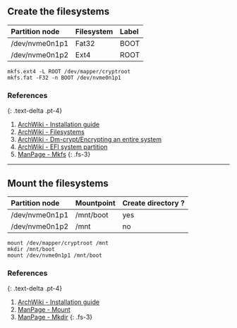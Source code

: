 ## Create the filesystems

| Partition node | Filesystem | Label |
| :------------- | :--------- | :---- |
| /dev/nvme0n1p1 | Fat32      | BOOT  |
| /dev/nvme0n1p2 | Ext4       | ROOT  |

```
mkfs.ext4 -L ROOT /dev/mapper/cryptroot
mkfs.fat -F32 -n BOOT /dev/nvme0n1p1
```

### References
{: .text-delta .pt-4}

1. [ArchWiki - Installation guide](https://wiki.archlinux.org/index.php/Installation_guide#Format_the_partitions)
1. [ArchWiki - Filesystems](https://wiki.archlinux.org/index.php/File_systems)
1. [ArchWiki - Dm-crypt/Encrypting an entire system](https://wiki.archlinux.org/index.php/Dm-crypt/Encrypting_an_entire_system)
1. [ArchWiki - EFI system partition](https://wiki.archlinux.org/index.php/EFI_system_partition)
1. [ManPage - Mkfs](https://jlk.fjfi.cvut.cz/arch/manpages/man/core/util-linux/mkfs.8.en)
{: .fs-3}

---

## Mount the filesystems

| Partition node | Mountpoint | Create directory ? |
| :------------- | :--------- | :----------------- |
| /dev/nvme0n1p1 | /mnt/boot  | yes                |
| /dev/nvme0n1p2 | /mnt       | no                 |

```
mount /dev/mapper/cryptroot /mnt
mkdir /mnt/boot
mount /dev/nvme0n1p1 /mnt/boot
```

### References
{: .text-delta .pt-4}

1. [ArchWiki - Installation guide](https://wiki.archlinux.org/index.php/Installation_guide#Mount_the_file_systems)
1. [ManPage - Mount](https://jlk.fjfi.cvut.cz/arch/manpages/man/core/man-pages/mount.2.en)
1. [ManPage - Mkdir](https://jlk.fjfi.cvut.cz/arch/manpages/man/core/coreutils/mkdir.1.en)
{: .fs-3}
